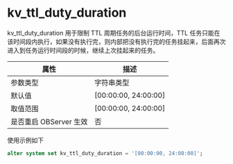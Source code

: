 # kv_ttl_duty_duration

kv_ttl_duty_duration 用于限制 TTL 周期任务的后台运行时间，TTL 任务只能在该时间段内执行，如果没有执行完，则内部把没有执行完的任务挂起来，后面再次进入到任务运行时间段的时候，继续上次挂起来的任务。

| 属性 | 描述 |
| --- | --- |
| 参数类型 | 字符串类型 |
| 默认值 | [00:00:00, 24:00:00] |
| 取值范围 | [00:00:00, 24:00:00] |
| 是否重启 OBServer 生效 | 否 |

使用示例如下
```sql
alter system set kv_ttl_duty_duration = '[00:00:00, 24:00:00]';
```
